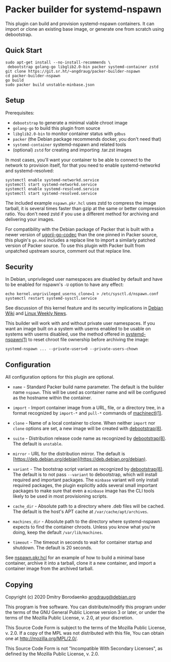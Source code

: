 # Packer builder for systemd-nspawn

This plugin can build and provision systemd-nspawn containers. It can import or
clone an existing base image, or generate one from scratch using debootstrap.

## Quick Start

```
sudo apt-get install --no-install-recommends \
 debootstrap golang-go libglib2.0-bin packer systemd-container zstd
git clone https://git.sr.ht/~angdraug/packer-builder-nspawn
cd packer-builder-nspawn
go build
sudo packer build unstable-minbase.json
```

## Setup

Prerequisites:
- `debootstrap` to generate a minimal viable chroot image
- `golang-go` to build this plugin from source
- `libglib2.0-bin` to monitor container status with `gdbus`
- `packer` (the Debian package recommends docker, you don't need that)
- `systemd-container` systemd-nspawn and related tools
- (optional) `zstd` for creating and importing .tar.zst images

In most cases, you'll want your container to be able to connect to the network
to provision itself, for that you need to enable systemd-networkd and
systemd-resolved:

```
systemctl enable systemd-networkd.service
systemctl start systemd-networkd.service
systemctl enable systemd-resolved.service
systemctl start systemd-resolved.service
```

The included example `nspawn.pkr.hcl` uses zstd to compress the image tarball,
it is several times faster than gzip at the same or better compression ratio.
You don't need zstd if you use a different method for archiving and delivering
your images.

For compatibility with the Debian package of Packer that is built with a newer
version of [ugorji-go-codec](https://github.com/ugorji/go) than the one pinned
in Packer source, this plugin's `go.mod` includes a replace line to import a
similarly patched version of Packer source. To use this plugin with Packer
built from unpatched upstream source, comment out that replace line.

## Security

In Debian, unprivileged user namespaces are disabled by default and have to be
enabled for nspawn's `-U` option to have any effect:

```
echo kernel.unprivileged_userns_clone=1 > /etc/sysctl.d/nspawn.conf
systemctl restart systemd-sysctl.service
```

See discussion of this kernel feature and its security implications in
[Debian Wiki](https://wiki.debian.org/nspawn#Host_Preparation) and
[Linux Weekly News](https://lwn.net/Articles/673597/).

This builder will work with and without private user namespaces. If you want an
image built on a system with userns enabled to be usable on systems with userns
disabled, use the method offered in
[systemd-nspawn(1)](https://www.freedesktop.org/software/systemd/man/systemd-nspawn.html#-U)
to reset chroot file ownership before archiving the image:

```
systemd-nspawn ... --private-users=0 --private-users-chown
```

## Configuration

All configuration options for this plugin are optional.

- `name` - Standard Packer build name parameter. The default is the builder
  name `nspawn`. This will be used as container name and will be configured as
  the hostname within the container.

- `import` - Import container image from a URL, file, or a directory tree, in a
  format recognized by `import-*` and `pull-*` commands of
  [machinectl(1)](https://www.freedesktop.org/software/systemd/man/machinectl.html).

- `clone` - Name of a local container to clone. When neither `import` nor
  `clone` options are set, a new image will be created with
  [debootstrap(8)](https://manpages.debian.org/unstable/debootstrap/debootstrap.8.en.html).

- `suite` - Distribution release code name as recognized by
  [debootstrap(8)](https://manpages.debian.org/unstable/debootstrap/debootstrap.8.en.html).
  The default is `unstable`.

- `mirror` - URL for the distribution mirror. The default is
  [https://deb.debian.org/debian](https://deb.debian.org/debian).

- `variant` - The bootstrap script variant as recognized by
  [debootstrap(8)](https://manpages.debian.org/unstable/debootstrap/debootstrap.8.en.html).
  The default is to not pass `--variant` to debootstrap, which will install
  required and important packages. The `minbase` variant will only install
  required packages, the plugin explicitly adds several small important
  packages to make sure that even a `minbase` image has the CLI tools likely to
  be used in most provisioning scripts.

- `cache_dir` - Absolute path to a directory where .deb files will be cached.
  The default is the host's APT cache at `/var/cache/apt/archives`.

- `machines_dir` - Absolute path to the directory where systemd-nspawn expects
  to find the container chroots. Unless you know what you're doing, keep the
  default `/var/lib/machines`.

- `timeout` - The timeout in seconds to wait for container startup and
  shutdown. The default is 20 seconds.

See [nspawn.pkr.hcl](nspawn.pkr.hcl) for an example of how to build a minimal
base container, archive it into a tarball, clone it a new container, and import
a container image from the archived tarball.

## Copying

Copyright (c) 2020  Dmitry Borodaenko <angdraug@debian.org>

This program is free software. You can distribute/modify this program under
the terms of the GNU General Public License version 3 or later, or under
the terms of the Mozilla Public License, v. 2.0, at your discretion.

This Source Code Form is subject to the terms of the Mozilla Public
License, v. 2.0. If a copy of the MPL was not distributed with this
file, You can obtain one at http://mozilla.org/MPL/2.0/.

This Source Code Form is not "Incompatible With Secondary Licenses",
as defined by the Mozilla Public License, v. 2.0.
